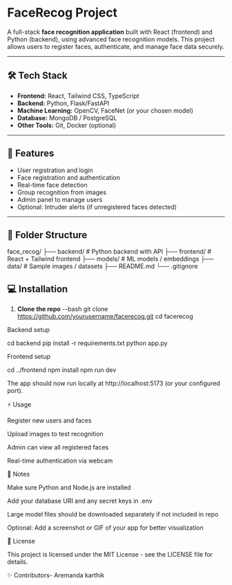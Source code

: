 # FaceRecog Project

A full-stack **face recognition application** built with React (frontend) and Python (backend), using advanced face recognition models. This project allows users to register faces, authenticate, and manage face data securely.

---

## 🛠️ Tech Stack

- **Frontend:** React, Tailwind CSS, TypeScript
- **Backend:** Python, Flask/FastAPI
- **Machine Learning:** OpenCV, FaceNet (or your chosen model)
- **Database:** MongoDB / PostgreSQL
- **Other Tools:** Git, Docker (optional)

---

## 🚀 Features

- User registration and login
- Face registration and authentication
- Real-time face detection
- Group recognition from images
- Admin panel to manage users
- Optional: Intruder alerts (if unregistered faces detected)

---

## 📁 Folder Structure

face_recog/
├── backend/ # Python backend with API
├── frontend/ # React + Tailwind frontend
├── models/ # ML models / embeddings
├── data/ # Sample images / datasets
├── README.md
└── .gitignore


## 💻 Installation

1. **Clone the repo**
--bash
git clone https://github.com/yourusername/facerecog.git
cd facerecog

Backend setup

cd backend
pip install -r requirements.txt
python app.py


Frontend setup

cd ../frontend
npm install
npm run dev


The app should now run locally at http://localhost:5173 (or your configured port).

⚡ Usage

Register new users and faces

Upload images to test recognition

Admin can view all registered faces

Real-time authentication via webcam

📝 Notes

Make sure Python and Node.js are installed

Add your database URI and any secret keys in .env

Large model files should be downloaded separately if not included in repo

Optional: Add a screenshot or GIF of your app for better visualization

📜 License

This project is licensed under the MIT License - see the LICENSE
 file for details.

 ✨ Contributors-
   Aremanda karthik
